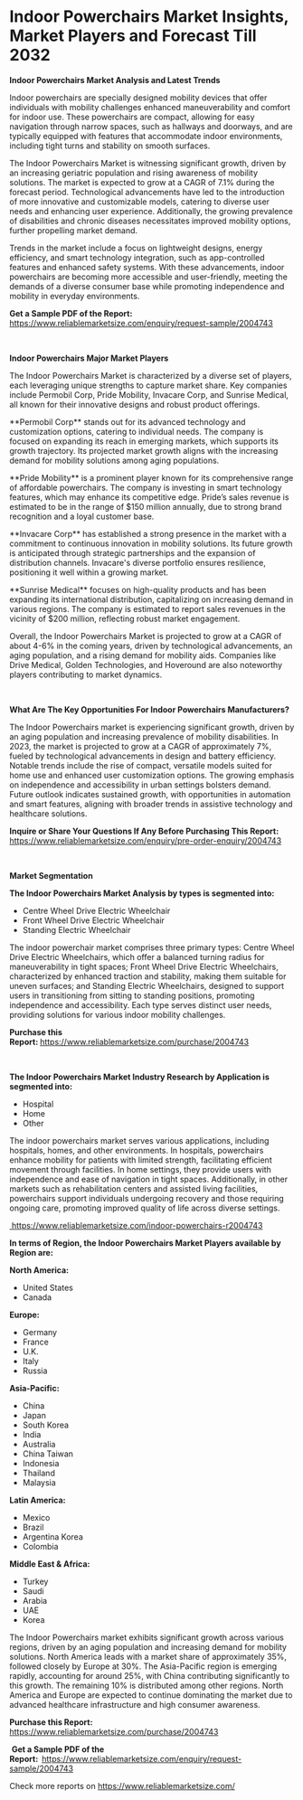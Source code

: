 <p><h1>Indoor Powerchairs Market Insights, Market Players and Forecast Till 2032</h1></p><p><strong>Indoor Powerchairs Market Analysis and Latest Trends</strong></p>
<p><p>Indoor powerchairs are specially designed mobility devices that offer individuals with mobility challenges enhanced maneuverability and comfort for indoor use. These powerchairs are compact, allowing for easy navigation through narrow spaces, such as hallways and doorways, and are typically equipped with features that accommodate indoor environments, including tight turns and stability on smooth surfaces.</p><p>The Indoor Powerchairs Market is witnessing significant growth, driven by an increasing geriatric population and rising awareness of mobility solutions. The market is expected to grow at a CAGR of 7.1% during the forecast period. Technological advancements have led to the introduction of more innovative and customizable models, catering to diverse user needs and enhancing user experience. Additionally, the growing prevalence of disabilities and chronic diseases necessitates improved mobility options, further propelling market demand.</p><p>Trends in the market include a focus on lightweight designs, energy efficiency, and smart technology integration, such as app-controlled features and enhanced safety systems. With these advancements, indoor powerchairs are becoming more accessible and user-friendly, meeting the demands of a diverse consumer base while promoting independence and mobility in everyday environments.</p></p>
<p><strong>Get a Sample PDF of the Report:&nbsp;</strong> <a href="https://www.reliablemarketsize.com/enquiry/request-sample/2004743?utm_campaign=1836&utm_medium=2&utm_source=Github&utm_content=ia&utm_term=15012025&utm_id=indoor-powerchairs">https://www.reliablemarketsize.com/enquiry/request-sample/2004743</a></p>
<p>&nbsp;</p>
<p><strong>Indoor Powerchairs Major Market Players</strong></p>
<p><p>The Indoor Powerchairs Market is characterized by a diverse set of players, each leveraging unique strengths to capture market share. Key companies include Permobil Corp, Pride Mobility, Invacare Corp, and Sunrise Medical, all known for their innovative designs and robust product offerings.</p><p>**Permobil Corp** stands out for its advanced technology and customization options, catering to individual needs. The company is focused on expanding its reach in emerging markets, which supports its growth trajectory. Its projected market growth aligns with the increasing demand for mobility solutions among aging populations.</p><p>**Pride Mobility** is a prominent player known for its comprehensive range of affordable powerchairs. The company is investing in smart technology features, which may enhance its competitive edge. Pride’s sales revenue is estimated to be in the range of $150 million annually, due to strong brand recognition and a loyal customer base.</p><p>**Invacare Corp** has established a strong presence in the market with a commitment to continuous innovation in mobility solutions. Its future growth is anticipated through strategic partnerships and the expansion of distribution channels. Invacare's diverse portfolio ensures resilience, positioning it well within a growing market.</p><p>**Sunrise Medical** focuses on high-quality products and has been expanding its international distribution, capitalizing on increasing demand in various regions. The company is estimated to report sales revenues in the vicinity of $200 million, reflecting robust market engagement.</p><p>Overall, the Indoor Powerchairs Market is projected to grow at a CAGR of about 4-6% in the coming years, driven by technological advancements, an aging population, and a rising demand for mobility aids. Companies like Drive Medical, Golden Technologies, and Hoveround are also noteworthy players contributing to market dynamics.</p></p>
<p>&nbsp;</p>
<p><strong>What Are The Key Opportunities For Indoor Powerchairs Manufacturers?</strong></p>
<p><p>The Indoor Powerchairs market is experiencing significant growth, driven by an aging population and increasing prevalence of mobility disabilities. In 2023, the market is projected to grow at a CAGR of approximately 7%, fueled by technological advancements in design and battery efficiency. Notable trends include the rise of compact, versatile models suited for home use and enhanced user customization options. The growing emphasis on independence and accessibility in urban settings bolsters demand. Future outlook indicates sustained growth, with opportunities in automation and smart features, aligning with broader trends in assistive technology and healthcare solutions.</p></p>
<p><strong>Inquire or Share Your Questions If Any Before Purchasing This Report:</strong> <a href="https://www.reliablemarketsize.com/enquiry/pre-order-enquiry/2004743?utm_campaign=1836&utm_medium=2&utm_source=Github&utm_content=ia&utm_term=15012025&utm_id=indoor-powerchairs">https://www.reliablemarketsize.com/enquiry/pre-order-enquiry/2004743</a></p>
<p>&nbsp;</p>
<p><strong>Market Segmentation</strong></p>
<p><strong>The Indoor Powerchairs Market Analysis by types is segmented into:</strong></p>
<p><ul><li>Centre Wheel Drive Electric Wheelchair</li><li>Front Wheel Drive Electric Wheelchair</li><li>Standing Electric Wheelchair</li></ul></p>
<p><p>The indoor powerchair market comprises three primary types: Centre Wheel Drive Electric Wheelchairs, which offer a balanced turning radius for maneuverability in tight spaces; Front Wheel Drive Electric Wheelchairs, characterized by enhanced traction and stability, making them suitable for uneven surfaces; and Standing Electric Wheelchairs, designed to support users in transitioning from sitting to standing positions, promoting independence and accessibility. Each type serves distinct user needs, providing solutions for various indoor mobility challenges.</p></p>
<p><strong>Purchase this Report:&nbsp;</strong><a href="https://www.reliablemarketsize.com/purchase/2004743?utm_campaign=1836&utm_medium=2&utm_source=Github&utm_content=ia&utm_term=15012025&utm_id=indoor-powerchairs">https://www.reliablemarketsize.com/purchase/2004743</a></p>
<p>&nbsp;</p>
<p><strong>The Indoor Powerchairs Market Industry Research by Application is segmented into:</strong></p>
<p><ul><li>Hospital</li><li>Home</li><li>Other</li></ul></p>
<p><p>The indoor powerchairs market serves various applications, including hospitals, homes, and other environments. In hospitals, powerchairs enhance mobility for patients with limited strength, facilitating efficient movement through facilities. In home settings, they provide users with independence and ease of navigation in tight spaces. Additionally, in other markets such as rehabilitation centers and assisted living facilities, powerchairs support individuals undergoing recovery and those requiring ongoing care, promoting improved quality of life across diverse settings.</p></p>
<p><a href="https://www.reliablemarketsize.com/indoor-powerchairs-r2004743?utm_campaign=1836&utm_medium=2&utm_source=Github&utm_content=ia&utm_term=15012025&utm_id=indoor-powerchairs">&nbsp;https://www.reliablemarketsize.com/indoor-powerchairs-r2004743</a></p>
<p><strong>In terms of Region, the Indoor Powerchairs Market Players available by Region are:</strong></p>
<p>
    <p> <strong> North America: </strong>
        <ul>
            <li>United States</li>
            <li>Canada</li>
        </ul>
        </p> 
    <p> <strong> Europe: </strong>
        <ul>
            <li>Germany</li>
            <li>France</li>
            <li>U.K.</li>
            <li>Italy</li>
            <li>Russia</li>
        </ul>
        </p> 
    <p> <strong> Asia-Pacific: </strong>
        <ul>
            <li>China</li>
            <li>Japan</li>
            <li>South Korea</li>
            <li>India</li>
            <li>Australia</li>
            <li>China Taiwan</li>
            <li>Indonesia</li>
            <li>Thailand</li>
            <li>Malaysia</li>
        </ul>
        </p> 
    <p> <strong> Latin America: </strong>
        <ul>
            <li>Mexico</li>
            <li>Brazil</li>
            <li>Argentina Korea</li>
            <li>Colombia</li>
        </ul>
        </p> 
    <p> <strong> Middle East & Africa: </strong>
        <ul>
            <li>Turkey</li>
            <li>Saudi</li>
            <li>Arabia</li>
            <li>UAE</li>
            <li>Korea</li>
        </ul>
    </p>
    </p>
<p><p>The Indoor Powerchairs market exhibits significant growth across various regions, driven by an aging population and increasing demand for mobility solutions. North America leads with a market share of approximately 35%, followed closely by Europe at 30%. The Asia-Pacific region is emerging rapidly, accounting for around 25%, with China contributing significantly to this growth. The remaining 10% is distributed among other regions. North America and Europe are expected to continue dominating the market due to advanced healthcare infrastructure and high consumer awareness.</p></p>
<p><strong>Purchase this Report: </strong><a href="https://www.reliablemarketsize.com/purchase/2004743?utm_campaign=1836&utm_medium=2&utm_source=Github&utm_content=ia&utm_term=15012025&utm_id=indoor-powerchairs">https://www.reliablemarketsize.com/purchase/2004743</a></p>
<p>&nbsp;<strong>Get a Sample PDF of the Report:&nbsp;&nbsp;</strong><a href="https://www.reliablemarketsize.com/enquiry/request-sample/2004743?utm_campaign=1836&utm_medium=2&utm_source=Github&utm_content=ia&utm_term=15012025&utm_id=indoor-powerchairs">https://www.reliablemarketsize.com/enquiry/request-sample/2004743</a></p>
<p><strong></strong></p>
<p>Check more reports on <a href="https://www.reliablemarketsize.com/?utm_campaign=1836&utm_medium=2&utm_source=Github&utm_content=ia&utm_term=15012025&utm_id=indoor-powerchairs">https://www.reliablemarketsize.com/</a></p>
